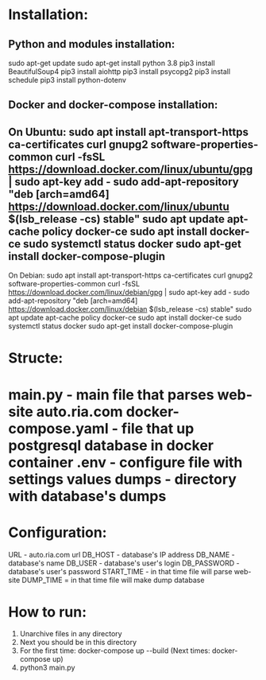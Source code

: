Installation:
=====================
Python and modules installation:
---
sudo apt-get update
sudo apt-get install python 3.8
pip3 install BeautifulSoup4
pip3 install aiohttp
pip3 install psycopg2
pip3 install schedule
pip3 install python-dotenv


Docker and docker-compose installation:
---
On Ubuntu:
sudo apt install apt-transport-https ca-certificates curl gnupg2 software-properties-common
curl -fsSL https://download.docker.com/linux/ubuntu/gpg | sudo apt-key add -
sudo add-apt-repository "deb [arch=amd64] https://download.docker.com/linux/ubuntu $(lsb_release -cs) stable"
sudo apt update
apt-cache policy docker-ce
sudo apt install docker-ce
sudo systemctl status docker
sudo apt-get install docker-compose-plugin
---
On Debian:
sudo apt install apt-transport-https ca-certificates curl gnupg2 software-properties-common
curl -fsSL https://download.docker.com/linux/debian/gpg | sudo apt-key add -
sudo add-apt-repository "deb [arch=amd64] https://download.docker.com/linux/debian $(lsb_release -cs) stable"
sudo apt update
apt-cache policy docker-ce
sudo apt install docker-ce
sudo systemctl status docker
sudo apt-get install docker-compose-plugin



Structe:
=====================
main.py - main file that parses web-site auto.ria.com
docker-compose.yaml - file that up postgresql database in docker container
.env - configure file with settings values
dumps - directory with database's dumps
=====================

Configuration:
=====================
URL - auto.ria.com url
DB_HOST - database's IP address
DB_NAME - database's name
DB_USER - database's user's login 
DB_PASSWORD - database's user's password
START_TIME - in that time file will parse web-site
DUMP_TIME = in that time file will make dump database


How to run:
=====================
1. Unarchive files in any directory
2. Next you should be in this directory
3. For the first time: docker-compose up --build (Next times: docker-compose up)
4. python3 main.py
